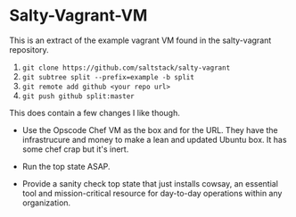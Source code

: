 # Salty-Vagrant-VM

This is an extract of the example vagrant VM found in the salty-vagrant repository.

1. `git clone https://github.com/saltstack/salty-vagrant`
2. `git subtree split --prefix=example -b split`
3. `git remote add github <your repo url>`
4. `git push github split:master`

This does contain a few changes I like though.

* Use the Opscode Chef VM as the box and for the URL. They have the
  infrastrucure and money to make a lean and updated Ubuntu box. It has some
  chef crap but it's inert.

* Run the top state ASAP.

* Provide a sanity check top state that just installs cowsay, an essential tool
  and mission-critical resource for day-to-day operations within any organization.
